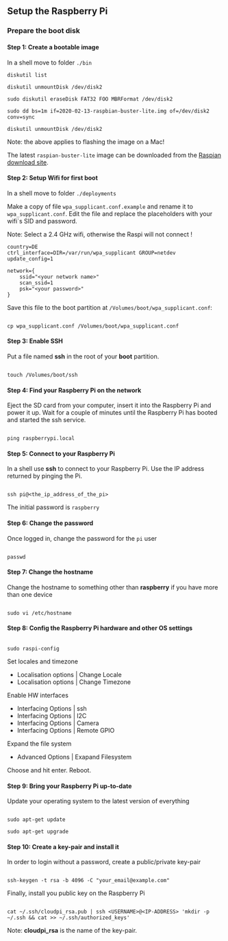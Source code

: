 ## Setup the Raspberry Pi

### Prepare the boot disk

#### Step 1: Create a bootable image

In a shell move to folder `./bin`

```shell
diskutil list

diskutil unmountDisk /dev/disk2

sudo diskutil eraseDisk FAT32 FOO MBRFormat /dev/disk2

sudo dd bs=1m if=2020-02-13-raspbian-buster-lite.img of=/dev/disk2 conv=sync

diskutil unmountDisk /dev/disk2
```

Note: the above applies to flashing the image on a Mac!

The latest `raspian-buster-lite` image can be downloaded from the [Raspian download site](https://www.raspberrypi.org/downloads/raspbian/).


#### Step 2: Setup Wifi for first boot

In a shell move to folder `./deployments`

Make a copy of file `wpa_supplicant.conf.example` and rename it to `wpa_supplicant.conf`. Edit the file and replace the placeholders with your wifi`s SID and password.

Note: Select a 2.4 GHz wifi, otherwise the Raspi will not connect !

```shell
country=DE
ctrl_interface=DIR=/var/run/wpa_supplicant GROUP=netdev
update_config=1

network={
    ssid="<your network name>"
    scan_ssid=1
    psk="<your password>"
}
```

Save this file to the boot partition at `/Volumes/boot/wpa_supplicant.conf`:

```shell

cp wpa_supplicant.conf /Volumes/boot/wpa_supplicant.conf

```


#### Step 3: Enable SSH

Put a file named **ssh** in the root of your **boot** partition.

```shell

touch /Volumes/boot/ssh

```


#### Step 4: Find your Raspberry Pi on the network

Eject the SD card from your computer, insert it into the Raspberry Pi and power it up. Wait for a couple of minutes until the Raspberry Pi has booted and started the ssh service.

```shell

ping raspberrypi.local

```


#### Step 5: Connect to your Raspberry Pi

In a shell use **ssh** to connect to your Raspberry Pi. Use the IP address returned by pinging the Pi.

```shell

ssh pi@<the_ip_address_of_the_pi>

```

The initial password is `raspberry`


#### Step 6: Change the password

Once logged in, change the password for the `pi` user

```shell

passwd

```


#### Step 7: Change the hostname

Change the hostname to something other than **raspberry** if you have more than one device

```shell

sudo vi /etc/hostname

```


#### Step 8: Config the Raspberry Pi hardware and other OS settings

```shell

sudo raspi-config

```

Set locales and timezone

* Localisation options | Change Locale
* Localisation options | Change Timezone

Enable HW interfaces

* Interfacing Options | ssh
* Interfacing Options | I2C
* Interfacing Options | Camera
* Interfacing Options | Remote GPIO

Expand the file system

* Advanced Options | Exapand Filesystem


Choose and hit enter. Reboot.


#### Step 9: Bring your Raspberry Pi up-to-date

Update your operating system to the latest version of everything

```shell

sudo apt-get update

sudo apt-get upgrade

```


#### Step 10: Create a key-pair and install it

In order to login without a password, create a public/private key-pair

```shell

ssh-keygen -t rsa -b 4096 -C "your_email@example.com"

```

Finally, install you public key on the Raspberry Pi

```shell

cat ~/.ssh/cloudpi_rsa.pub | ssh <USERNAME>@<IP-ADDRESS> 'mkdir -p ~/.ssh && cat >> ~/.ssh/authorized_keys'

```

Note: **cloudpi_rsa** is the name of the key-pair.